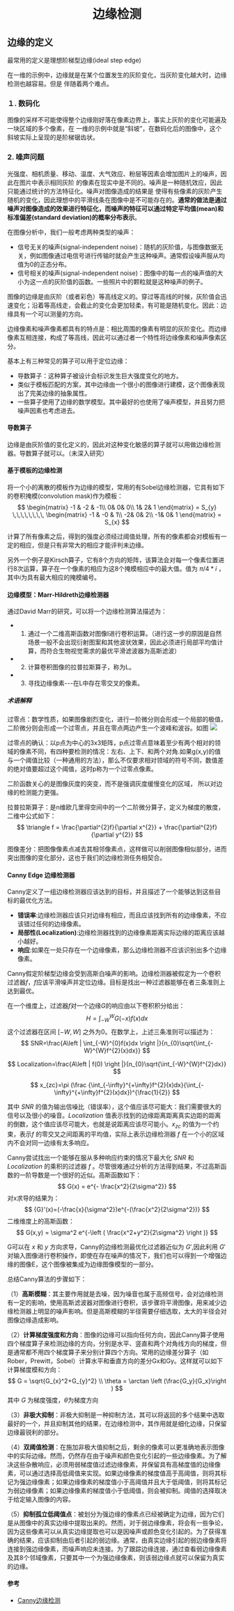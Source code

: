# <center> 边缘检测 </center>
## 边缘的定义
最常用的定义是理想阶梯型边缘(ideal step edge)

在一维的示例中，边缘就是在某个位置发生的灰阶变化，当灰阶变化越大时，边缘检测也越容易。但是
伴随着两个难点。

### １. 数码化
图像的采样不可能使得整个边缘刚好落在像素边界上，事实上灰阶的变化可能遍及一块区域的多个像素，在
一维的示例中就是“斜坡”，在数码化后的图像中，这个斜坡实际上呈现的是阶梯锯齿状。

### 2. 噪声问题
光强度、相机质量、移动、温度、大气效应、粉层等因素会增加图片上的噪声，因此在图片中表示相同灰阶
的像素在现实中是不同的。噪声是一种随机效应，因此只能通过统计的方法特征化。噪声对图像造成的结果是
使得有些像素的灰阶产生随机的变化，因此理想中的平滑线条在图像中是不可能存在的。**通常的做法是通过
噪声对图像造成的效果进行特征化，而噪声的特征可以通过特定平均值(mean)和标准偏差(standard
  deviation)的概率分布表示**。

在图像分析中，我们一般考虑两种类型的噪声：
- 信号无关的噪声(signal-independent noise)：随机的灰阶值，与图像数据无关，例如图像通过电信号进行传输时就会产生这种噪声。通常假设噪声服从均值为0的正态分布。
- 信号相关的噪声(signal-independent noise)：图像中的每一点的噪声值的大小为这一点的灰阶值的函数。一些照片中的颗粒就是这种噪声的例子。

图像的边缘是由灰阶（或者彩色）等高线定义的。穿过等高线的时候，灰阶值会迅速变化；沿着等高线走，会截止的变化会更加轻柔，有可能是随机变化。因此：边缘具有一个可以测量的方向。

边缘像素和噪声像素都具有的特点是：相比周围的像素有明显的灰阶变化。而边缘像素互相连接，构成了等高线，因此可以通过者一个特性将边缘像素和噪声像素区分。

基本上有三种常见的算子可以用于定位边缘：
- 导数算子：这种算子被设计会标识发生巨大强度变化的地方。
- 类似于模板匹配的方案，其中边缘由一个很小的图像进行建模，这个图像表现出了完美边缘的抽象属性。
- 一些算子使用了边缘的数学模型。其中最好的也使用了噪声模型，并且努力把噪声因素也考虑进去。

#### 导数算子
边缘是由灰阶值的变化定义的，因此对这种变化敏感的算子就可以用做边缘检测器。导数算子就可以。（未深入研究）

#### 基于模板的边缘检测
将一个小的离散的模板作为边缘的模型，常用的有Sobel边缘检测器，它具有如下的卷积掩模(convolution mask)作为模板：
$$
\begin{matrix}
-1 & -2 & -1\\
 0&   0&   0\\
 1&  2&    1
\end{matrix} = S_{y} \,\,\,\,\,\,\,\,
\begin{matrix}
-1 & -0 & 1\\
 -2&   0&   2\\
 -1&  0&    1
\end{matrix} = S_{x}
$$

计算了所有像素之后，得到的强度必须经过阈值处理，所有的像素都会对模板有一定的相应，但是只有非常大的相应才能评判未边缘。

另外一个例子是Kirsch算子，它有8个方向的矩阵，该算法会对每一个像素位置进行8次运算，算子在一个像素的相应为这8个掩模相应中的最大值。值为
$\pi/4*i$ ，其中$i$为具有最大相应的掩模编号。

#### 边缘模型：Marr-Hildreth边缘检测器
通过David Marr的研究，可以将一个边缘检测算法描述为：
- 1. 通过一个二维高斯函数对图像I进行卷积运算。（进行这一步的原因是自然场景一般不会出现衍射图案和其他波状效果，因此必须进行局部平均值计算，而符合生物视觉需求的最优平滑滤波器为高斯滤波）
- 2. 计算卷积图像的拉普拉斯算子，称为L。
- 3. 寻找边缘像素---在L中存在零交叉的像素。

##### 术语解释
过零点：数学性质，如果图像剧烈变化，进行一阶微分则会形成一个局部的极值，二阶微分则会形成一个过零点，并且在零点两边产生一个波峰和波谷。如图
![](img/过零点.png)

过零点的确认：以p点为中心的3x3矩阵，p点过零点意味着至少有两个相对的领域的像素不同，有四种要检测的情况：左右、上下、和两个对角.如果g(x,y)的值与一个阈值比较（一种通用的方法），那么不仅要求相对领域的符号不同，数值差的绝对值要超过这个阈值，这时p称为一个过零点像素。

二阶函数关心的是图像灰度的突变，而不是强调灰度缓慢变化的区域， 所以对边缘的检测能力更强。

拉普拉斯算子：是n维欧几里得空间中的一个二阶微分算子，定义为梯度的散度，二维中公式如下：
$$
\triangle f = \frac{\partial^{2}f}{\partial x^{2}} + \frac{\partial^{2}f}{\partial y^{2}}
$$

图像差分：把图像像素点减去其相邻像素点，这样做可以削弱图像相似部分，进而突出图像的变化部分，这也于我们的边缘检测任务相契合。

#### Canny Edge 边缘检测器
Canny定义了一组边缘检测器应该达到的目标，并且描述了一个能够达到这些目标的最优化方法。
- **错误率**:边缘检测器应该只对边缘有相应，而且应该找到所有的边缘像素，不应该错过任何的边缘像素。
- **局部性(Localization)**:边缘检测器找到的边缘像素距离实际边缘的距离应该越小越好。
- **响应**:如果在一处只存在一个边缘像素，那么边缘检测器不应该识别出多个边缘像素。

Canny假定阶梯型边缘会受到高斯白噪声的影响。边缘检测器被假定为一个卷积过滤器$f$，$f$应该平滑噪声并定位边缘。目标是找出一种过滤器能够在者三条准则上达到最优。

在一个维度上，过滤器$f$对一个边缘$G$的响应由以下卷积积分给出：
$$
H = \int_{-W}^{W}G(-x)f(x)dx
$$
这个过滤器在区间 $[-W,W]$ 之外为0。在数学上，上述三条准则可以描述为：
$$
SNR=\frac{A\left | \int_{-W}^{0}f(x)dx \right |}{n_{0}\sqrt{\int_{-W}^{W}f^{2}(x)dx}}
$$

$$
Localization=\frac{A\left | f(0) \right |}{n_{0}\sqrt{\int_{-W}^{W}f^{2}dx}}
$$

$$
x_{zc}=\pi (\frac {\int_{-\infty}^{+\infty}f^{2}(x)dx}{\int_{-\infty}^{+\infty}f^{2}(x)dx})^{\frac{1}{2}}
$$

其中 $SNR$ 的值为输出信噪比（错误率），这个值应该尽可能大：我们需要很大的信号以及很小的噪音。$Localization$ 值表示找到的边缘距离距离真实边距的距离的倒数，这个值应该尽可能大，也就是说距离应该尽可能小。$x_{zc}$ 的值为一个约束，表示$f$ 的零交叉之间距离的平均值，实际上表示边缘检测器 $f$ 在一个小的区域内不会对同一边缘有太多响应。

Canny尝试找出一个能够在服从多种响应约束的情况下最大化 $SNR$ 和 $Localization$ 的乘积的过滤器 $f$ 。尽管很难通过分析的方法得到结果，不过高斯函数的一阶导数是一个很好的近似。高斯函数如下：
$$
G(x) = e^{- \frac{x^2}{2\sigma^2}}
$$
对x求导的结果为：
$$
{G}'(x)=(-\frac{x}{\sigma^2})e^{-(\frac{x^2}{2\sigma^2})}
$$
二维维度上的高斯函数：
$$
G(x,y) = \sigma^2 e^{-\left ( \frac{x^2+y^2}{2\sigma^2} \right )}
$$

G可以在 $x$ 和 $y$ 方向求导，Canny的边缘检测最优化过滤器近似为 ${G}'$,因此利用 ${G}'$ 对输入图像进行卷积操作，即使在存在噪声的情况下，我们也可以得到一个增强边缘的图像E，这个图像被集成为边缘图像模型的一部分。

总结Canny算法的步骤如下：

（1）**高斯模糊**：其主要作用就是去噪，因为噪音也属于高频信号，会对边缘检测有一定的影响，使用高斯滤波器对图像进行卷积，该步骤将平滑图像，用来减少边缘检测器上明显的噪声影响。但是高斯模糊的半径需要仔细选取，太大的半径会对图像边缘造成影响。

（2）**计算梯度强度和方向**：图像的边缘可以指向任何方向，因此Canny算子使用四个梯度算子来检测边缘的方向，分别是水平、竖直和两个对角线方向的梯度，但是通常都不用四个梯度算子来分别计算四个方向。常用的边缘差分算子（如Rober，Prewitt，Sobel）计算水平和垂直方向的差分Gx和Gy。这样就可以如下计算梯度模和方向：
$$
G = \sqrt{G_{x}^2+G_{y}^2} \\
\theta = \arctan \left (\frac{G_y}{G_x}\right )
$$
其中 $G$ 为梯度强度，$\theta$为梯度方向

（3）**非极大抑制**：非极大抑制是一种抑制方法，其可以将返回的多个结果中选取最好的一个，并且抑制其他的结果，在边缘检测中，其作用就是细化边缘，只保留边缘最锐利的部分。

（4）**双阈值检测**：在施加非极大值抑制之后，剩余的像素可以更准确地表示图像中的实际边缘。然而，仍然存在由于噪声和颜色变化引起的一些边缘像素。为了解决这些杂散响应，必须用弱梯度值过滤边缘像素，并保留具有高梯度值的边缘像素，可以通过选择高低阈值来实现。如果边缘像素的梯度值高于高阈值，则将其标记为强边缘像素；如果边缘像素的梯度值小于高阈值并且大于低阈值，则将其标记为弱边缘像素；如果边缘像素的梯度值小于低阈值，则会被抑制。阈值的选择取决于给定输入图像的内容。

（5）**抑制孤立低阈值点**：被划分为强边缘的像素点已经被确定为边缘，因为它们是从图像中的真实边缘中提取出来的。然而，对于弱边缘像素，将会有一些争论，因为这些像素可以从真实边缘提取也可以是因噪声或颜色变化引起的。为了获得准确的结果，应该抑制由后者引起的弱边缘。通常，由真实边缘引起的弱边缘像素将连接到强边缘像素，而噪声响应未连接。为了跟踪边缘连接，通过查看弱边缘像素及其8个邻域像素，只要其中一个为强边缘像素，则该弱边缘点就可以保留为真实的边缘。

#### 参考
- [Canny边缘检测](https://www.cnblogs.com/techyan1990/p/7291771.html)
